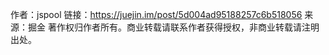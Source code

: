 作者：jspool
链接：https://juejin.im/post/5d004ad95188257c6b518056
来源：掘金
著作权归作者所有。商业转载请联系作者获得授权，非商业转载请注明出处。